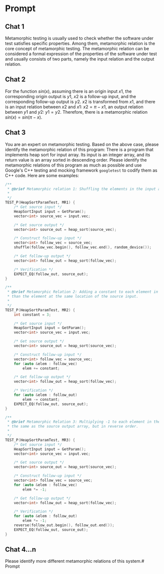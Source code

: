 # Prompt

## Chat 1

Metamorphic testing is usually used to check whether the software under test satisfies specific properties. Among them, metamorphic relation is the core concept of metamorphic testing. The metamorphic relation can be considered a formal expression of the properties of the software under test and usually consists of two parts, namely the input relation and the output relation.

## Chat 2

For the function $sin(x)$, assuming there is an origin input $x1$, the corresponding origin output is $y1$, $x2$ is a follow-up input, and the corresponding follow-up output is $y2$. $x2$ is transformed from $x1$, and there is an input relation between $x2$ and $x1$: $x2=\pi-x1$, an output relation between $y1$ and $y2$: $y1=y2$. Therefore, there is a metamorphic relation $sin(x)=sin(\pi-x)$.

## Chat 3

You are an expert on metamorphic testing. Based on the above case, please identify the metamorphic relation of this program: There is a program that implements heap sort for input array. Its input is an integer array, and its return value is an array sorted in descending order. Please identify the metamorphic relations of this program as much as possible and use Google's C++ testing and mocking framework `googletest` to codify them as C++ code. Here are some examples:

```cpp
/**
 * @brief Metamorphic relation 1: Shuffling the elements in the input array, the output will be the same.
 *
 */
TEST_P(HeapSortParamTest, MR1) {
    /* Get source input */
    HeapSortInput input = GetParam();
    vector<int> source_vec = input.vec;

    /* Get source output */
    vector<int> source_out = heap_sort(source_vec);

    /* Construct follow-up input */
    vector<int> follow_vec = source_vec;
    shuffle(follow_vec.begin(), follow_vec.end(), random_device());

    /* Get follow-up output */
    vector<int> follow_out = heap_sort(follow_vec);

    /* Verification */
    EXPECT_EQ(follow_out, source_out);
}

/**
 * @brief Metamorphic Relation 2: Adding a constant to each element in the input array, then each element of the output array will be larger by the constant
 * than the element at the same location of the source input.
 *
 */
TEST_P(HeapSortParamTest, MR2) {
    int constant = 3;

    /* Get source input */
    HeapSortInput input = GetParam();
    vector<int> source_vec = input.vec;

    /* Get source output */
    vector<int> source_out = heap_sort(source_vec);

    /* Construct follow-up input */
    vector<int> follow_vec = source_vec;
    for (auto &elem : follow_vec)
        elem += constant;

    /* Get follow-up output */
    vector<int> follow_out = heap_sort(follow_vec);

    /* Verification */
    for (auto &elem : follow_out)
        elem -= constant;
    EXPECT_EQ(follow_out, source_out);
}

/**
 * @brief Metamorphic Relation 3: Multiplying -1 to each element in the input array, then if we multiply -1 to each element of the output array, it should be
 * the same as the source output array, but in reverse order.
 *
 */
TEST_P(HeapSortParamTest, MR3) {
    /* Get source input */
    HeapSortInput input = GetParam();
    vector<int> source_vec = input.vec;

    /* Get source output */
    vector<int> source_out = heap_sort(source_vec);

    /* Construct follow-up input */
    vector<int> follow_vec = source_vec;
    for (auto &elem : follow_vec)
        elem *= -1;

    /* Get follow-up output */
    vector<int> follow_out = heap_sort(follow_vec);

    /* Verification */
    for (auto &elem : follow_out)
        elem *= -1;
    reverse(follow_out.begin(), follow_out.end());
    EXPECT_EQ(follow_out, source_out);
}
```

## Chat 4...n

Please identify more different metamorphic relations of this system.# Prompt